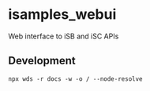 # isamples_webui

Web interface to iSB and iSC APIs


## Development

```
npx wds -r docs -w -o / --node-resolve
```